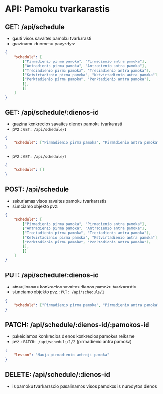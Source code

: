# API: Pamoku tvarkarastis

## GET: /api/schedule

-   gauti visos savaites pamoku tvarkarasti
-   grazinamu duomenu pavyzdys:

```json
{
    "schedule": [
        ["Pirmadienio pirma pamoka", "Pirmadienio antra pamoka"],
        ["Antradienio pirma pamoka", "Antradienio antra pamoka"],
        ["Treciadienio pirma pamoka", "Treciadienio antra pamoka"],
        ["Ketvirtadienio pirma pamoka", "Ketvirtadienio antra pamoka"],
        ["Penktadienio pirma pamoka", "Penktadienio antra pamoka"],
        [],
        []
    ]
}
```

## GET: /api/schedule/:dienos-id

-   grazina konkrecios savaites dienos pamoku tvarkarasti
-   pvz.: `GET: /api/schedule/1`

```json
{
    "schedule": ["Pirmadienio pirma pamoka", "Pirmadienio antra pamoka"]
}
```

-   pvz.: `GET: /api/schedule/6`

```json
{
    "schedule": []
}
```

## POST: /api/schedule

-   sukuriamas visos savaites pamoku tvarkarastis
-   siunciamo objekto pvz:

```json
{
    "schedule": [
        ["Pirmadienio pirma pamoka", "Pirmadienio antra pamoka"],
        ["Antradienio pirma pamoka", "Antradienio antra pamoka"],
        ["Treciadienio pirma pamoka", "Treciadienio antra pamoka"],
        ["Ketvirtadienio pirma pamoka", "Ketvirtadienio antra pamoka"],
        ["Penktadienio pirma pamoka", "Penktadienio antra pamoka"],
        [],
        []
    ]
}
```

## PUT: /api/schedule/:dienos-id

-   atnaujinamas konkrecios savaites dienos pamoku tvarkarastis
-   siunciamo objekto pvz.: `PUT: /api/schedule/1`

```json
{
    "schedule": ["Pirmadienio pirma pamoka", "Pirmadienio antra pamoka"]
}
```

## PATCH: /api/schedule/:dienos-id/:pamokos-id

-   pakeiciamos konkrecios dienos konkrecios pamokos reiksme
-   pvz.: `PATCH: /api/schedule/1/2` (pirmadienio antra pamoka)

```json
{
    "lesson": "Nauja pirmadienio antroji pamoka"
}
```

## DELETE: /api/schedule/:dienos-id

-   is pamoku tvarkarascio pasalinamos visos pamokos is nurodytos dienos
